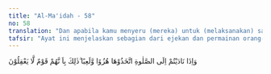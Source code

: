 ```yaml
---
title: "Al-Ma'idah - 58"
no: 58
translation: "Dan apabila kamu menyeru (mereka) untuk (melaksanakan) salat, mereka menjadikannya bahan ejekan dan permainan. Yang demikian itu adalah karena mereka orang-orang yang tidak mengerti."
tafsir: "Ayat ini menjelaskan sebagian dari ejekan dan permainan orang-orang kafir terhadap agama Islam, yaitu apabila umat Islam mengajak mereka untuk salat maka orang-orang kafir itu menjadikan ajakan itu bahan ejekan dan permainan sambil menertawakan mereka. \n\nMenurut riwayat Ibnu Jarir dari as-Suddi, ia menceritakan, bahwa ada seorang laki-laki Nasrani di Medinah, apabila ia mendengar seruan azan Asyhadu anna Muhammad Rasulullah (saya mengaku bahwa sesungguhnya Muhammad adalah rasul Allah), ia berkata, \"haraqa al-Kadzdzab\" (semoga terbakarlah pembohong itu). Kemudian pada suatu malam, pembantu rumah tangganya datang masuk membawa api dan jatuhlah butiran kecil dari api yang dibawanya, sehingga menyebabkan rumah itu terbakar semuanya dan terbakar pulalah laki-laki Nasrani tersebut beserta keluarganya ketika sedang tidur.\n\nSelanjutnya diterangkan bahwa perbuatan orang-orang kafir yang demikian, disebabkan karena mereka adalah kaum yang tidak mau mempergunakan akal dan tidak mau tahu tentang hakikat agama Allah yang mewajibkan mereka mengagungkan dan memuja-Nya.\n\nAndaikata mereka mempergunakan akal secara wajar, tanpa dipengaruhi oleh rasa benci dan permusuhan, maka hati mereka akan khusyu, apabila mereka mendengar azan dengan suara yang merdu, apalagi jika mereka mengerti dan memahami azan yang dimulai dengan kata-kata yang mengagungkan Allah."
---
```


وَاِذَا نَادَيْتُمْ اِلَى الصَّلٰوةِ اتَّخَذُوْهَا هُزُوًا وَّلَعِبًا ۗذٰلِكَ بِاَ نَّهُمْ قَوْمٌ لَّا يَعْقِلُوْنَ

